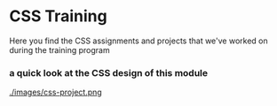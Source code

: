 # CSS Training

<p> Here you find the CSS assignments and projects that we've worked on during the training program </p>

### a quick look at the CSS design of this module

[./images/css-project.png](./Project)